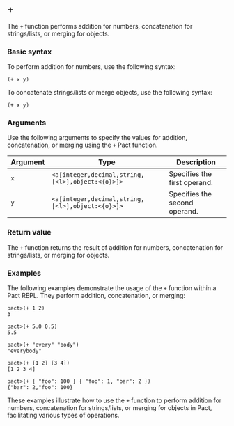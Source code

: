 ## +
The `+` function performs addition for numbers, concatenation for strings/lists, or merging for objects.

### Basic syntax

To perform addition for numbers, use the following syntax:

`(+ x y)`

To concatenate strings/lists or merge objects, use the following syntax:

`(+ x y)`

### Arguments

Use the following arguments to specify the values for addition, concatenation, or merging using the `+` Pact function.

| Argument | Type | Description |
| --- | --- | --- |
| `x` | `<a[integer,decimal,string,[<l>],object:<{o}>]>` | Specifies the first operand. |
| `y` | `<a[integer,decimal,string,[<l>],object:<{o}>]>` | Specifies the second operand. |

### Return value

The `+` function returns the result of addition for numbers, concatenation for strings/lists, or merging for objects.

### Examples

The following examples demonstrate the usage of the `+` function within a Pact REPL. They perform addition, concatenation, or merging:

```pact
pact>(+ 1 2)
3
```

```pact
pact>(+ 5.0 0.5)
5.5
```

```pact
pact>(+ "every" "body")
"everybody"
```

```pact
pact>(+ [1 2] [3 4])
[1 2 3 4]
```

```pact
pact>(+ { "foo": 100 } { "foo": 1, "bar": 2 })
{"bar": 2,"foo": 100}
```

These examples illustrate how to use the `+` function to perform addition for numbers, concatenation for strings/lists, or merging for objects in Pact, facilitating various types of operations.
